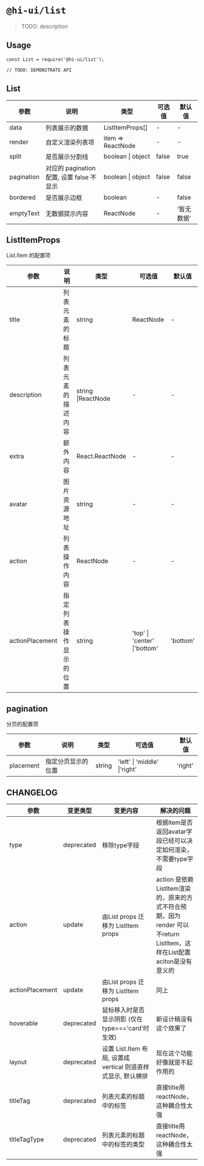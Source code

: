 # `@hi-ui/list`

> TODO: description

## Usage

```
const List = require('@hi-ui/list');

// TODO: DEMONSTRATE API
```
## List

| 参数           | 说明                                                          | 类型               | 可选值                       | 默认值     |
| -------------- | ------------------------------------------------------------- | ------------------ | ---------------------------- | ---------- |
| data           | 列表展示的数据                                                | ListItemProps[]         | -                            | -          |
| render     | 自定义渲染列表项                                              | item => ReactNode  | -                            | -          |
| split          | 是否展示分割线                                                | boolean \| object  | false                        | true       |
| pagination     | 对应的 pagination 配置, 设置 false 不显示                     | boolean \| object  | false                        | false      |
| bordered       | 是否展示边框                    | boolean            | -                            | false      |
| emptyText      | 无数据提示内容                                                | ReactNode | -                            | '暂无数据' |

## ListItemProps

List.Item 的配置项

| 参数         | 说明                   | 类型                       | 可选值                                         | 默认值    |
| ------------ | ---------------------- | -------------------------- | ---------------------------------------------- | --------- |
| title        | 列表元素的标题         | string                     | ReactNode                                      | -         |
| description  | 列表元素的描述内容     | string \|ReactNode         | -                                              | -         |
| extra        | 额外内容               | React.ReactNode | -                                              | -         |
| avatar       | 图片资源地址           | string                     | -                                              | -         |
| action         | 列表操作内容                                                  | ReactNode          | -                            | -          |
| actionPlacement | 指定列表操作显示的位置                                        | string             | 'top' \| 'center' \|'bottom' | 'bottom'   |

## pagination

分页的配置项

| 参数     | 说明               | 类型   | 可选值                       | 默认值  |
| -------- | ------------------ | ------ | ---------------------------- | ------- |
| placement | 指定分页显示的位置 | string | 'left' \| 'middle' \|'right' | 'right' |


## CHANGELOG

| 参数         | 变更类型                        | 变更内容                                                                       | 解决的问题                   |
| ------------ | ------------------------------- | ------------------------------------------------------------------------------ | ---------------------------- |
| type        | deprecated                          | 移除type字段 | 根据item是否返回avatar字段已经可以决定如何渲染，不需要type字段           |
| action        | update                          | 由List props 迁移为 ListItem props | action 是依赖ListItem渲染的，原来的方式不符合预期，因为render 可以不return ListItem，这样在List配置aciton是没有意义的           |
| actionPlacement        | update                          | 由List props 迁移为 ListItem props | 同上           |
| hoverable        | deprecated                          | 鼠标移入时是否显示阴影 (仅在 type==='card'时生效) | 新设计稿没有这个效果了           |
|  layout        | deprecated                          | 设置 List.Item 布局, 设置成 vertical 则竖直样式显示, 默认横排| 现在这个功能好像就是不起作用的           |
|  titleTag        | deprecated                          | 列表元素的标题中的标签           | 直接title用reactNode，这种耦合性太强           |
|  titleTagType        | deprecated                          | 列表元素的标题中的标签的类型           | 直接title用reactNode，这种耦合性太强          |
